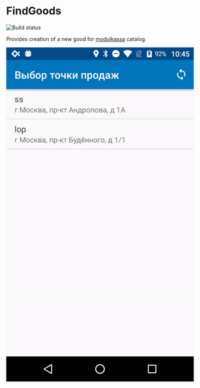 # FindGoods

![Build status](https://ci.dev.avanpos.com/app/rest/builds/buildType:(id:FindGoods_Application)/statusIcon)

Provides creation of a new good for [modulkassa](http://modulkassa.ru/) catalog.

![Video description](https://github.com/antashev/FindGoods/blob/master/gif/main.gif)
